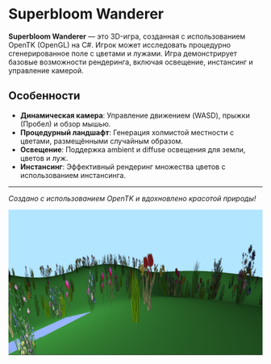 # Superbloom Wanderer

**Superbloom Wanderer** — это 3D-игра, созданная с использованием OpenTK (OpenGL) на C#. Игрок может исследовать процедурно сгенерированное поле с цветами и лужами. Игра демонстрирует базовые возможности рендеринга, включая освещение, инстансинг и управление камерой.

## Особенности
- **Динамическая камера**: Управление движением (WASD), прыжки (Пробел) и обзор мышью.
- **Процедурный ландшафт**: Генерация холмистой местности с цветами, размещёнными случайным образом.
- **Освещение**: Поддержка ambient и diffuse освещения для земли, цветов и луж.
- **Инстансинг**: Эффективный рендеринг множества цветов с использованием инстансинга.
---
*Создано с использованием OpenTK и вдохновлено красотой природы!*

![Superbloom Wanderer](screenshots/game.png)